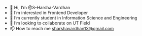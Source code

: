 - 👋 Hi, I’m @S-Harsha-Vardhan
- 👀 I’m interested in Frontend Developer
- 🌱 I’m currently student in Information Science and Engineering
- 💞️ I’m looking to collaborate on UT Field
- 📫 How to reach me sharshavardhan13@gmail.com

<!---
S-Harsha-Vardhan/S-Harsha-Vardhan is a ✨ special ✨ repository because its `README.md` (this file) appears on your GitHub profile.
You can click the Preview link to take a look at your changes.
--->
